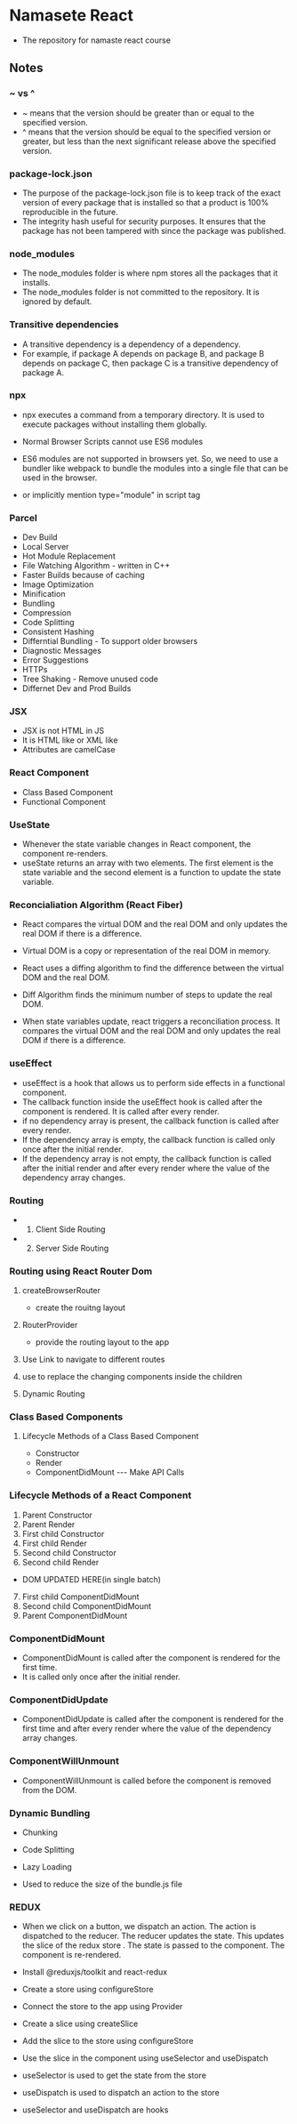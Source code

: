 # Namasete React

- The repository for namaste react course

## Notes

### ~ vs ^

- ~ means that the version should be greater than or equal to the specified version.
- ^ means that the version should be equal to the specified version or greater, but less than the next significant release above the specified version.

### package-lock.json

- The purpose of the package-lock.json file is to keep track of the exact version of every package that is installed so that a product is 100% reproducible in the future.
- The integrity hash useful for security purposes. It ensures that the package has not been tampered with since the package was published.

### node_modules

- The node_modules folder is where npm stores all the packages that it installs.
- The node_modules folder is not committed to the repository. It is ignored by default.

### Transitive dependencies

- A transitive dependency is a dependency of a dependency.
- For example, if package A depends on package B, and package B depends on package C, then package C is a transitive dependency of package A.

### npx

- npx executes a command from a temporary directory. It is used to execute packages without installing them globally.

- Normal Browser Scripts cannot use ES6 modules

- ES6 modules are not supported in browsers yet. So, we need to use a bundler like webpack to bundle the modules into a single file that can be used in the browser.
- or implicitly mention type="module" in script tag

### Parcel

- Dev Build
- Local Server
- Hot Module Replacement
- File Watching Algorithm - written in C++
- Faster Builds because of caching
- Image Optimization
- Minification
- Bundling
- Compression
- Code Splitting
- Consistent Hashing
- Differntial Bundling - To support older browsers
- Diagnostic Messages
- Error Suggestions
- HTTPs
- Tree Shaking - Remove unused code
- Differnet Dev and Prod Builds

### JSX

- JSX is not HTML in JS
- It is HTML like or XML like
- Attributes are camelCase

### React Component

- Class Based Component
- Functional Component

### UseState

- Whenever the state variable changes in React component, the component re-renders.
- useState returns an array with two elements. The first element is the state variable and the second element is a function to update the state variable.

### Reconcialiation Algorithm (React Fiber)

- React compares the virtual DOM and the real DOM and only updates the real DOM if there is a difference.
- Virtual DOM is a copy or representation of the real DOM in memory.
- React uses a diffing algorithm to find the difference between the virtual DOM and the real DOM.
- Diff Algorithm finds the minimum number of steps to update the real DOM.

- When state variables update, react triggers a reconciliation process. It compares the virtual DOM and the real DOM and only updates the real DOM if there is a difference.

### useEffect

- useEffect is a hook that allows us to perform side effects in a functional component.
- The callback function inside the useEffect hook is called after the component is rendered. It is called after every render.
- if no dependency array is present, the callback function is called after every render.
- If the dependency array is empty, the callback function is called only once after the initial render.
- If the dependency array is not empty, the callback function is called after the initial render and after every render where the value of the dependency array changes.

### Routing

- 1. Client Side Routing
- 2. Server Side Routing

### Routing using React Router Dom

1. createBrowserRouter

   - create the rouitng layout

2. RouterProvider

   - provide the routing layout to the app

3. Use Link to navigate to different routes

4. use <Outlet/> to replace the changing components inside the children

5. Dynamic Routing

### Class Based Components

1.  Lifecycle Methods of a Class Based Component

    - Constructor
    - Render
    - ComponentDidMount --- Make API Calls

### Lifecycle Methods of a React Component

1.  Parent Constructor
2.  Parent Render
3.  First child Constructor
4.  First child Render
5.  Second child Constructor
6.  Second child Render

- DOM UPDATED HERE(in single batch)

7.  First child ComponentDidMount
8.  Second child ComponentDidMount
9.  Parent ComponentDidMount

### ComponentDidMount

- ComponentDidMount is called after the component is rendered for the first time.
- It is called only once after the initial render.

### ComponentDidUpdate

- ComponentDidUpdate is called after the component is rendered for the first time and after every render where the value of the dependency array changes.

### ComponentWillUnmount

- ComponentWillUnmount is called before the component is removed from the DOM.

### Dynamic Bundling

- Chunking
- Code Splitting
- Lazy Loading

- Used to reduce the size of the bundle.js file

### REDUX

- When we click on a button, we dispatch an action. The action is dispatched to the reducer. The reducer updates the state. This updates the slice of the redux store . The state is passed to the component. The component is re-rendered.

- Install @reduxjs/toolkit and react-redux
- Create a store using configureStore
- Connect the store to the app using Provider
- Create a slice using createSlice
- Add the slice to the store using configureStore
- Use the slice in the component using useSelector and useDispatch
- useSelector is used to get the state from the store
- useDispatch is used to dispatch an action to the store
- useSelector and useDispatch are hooks
